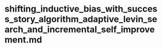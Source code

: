 # shifting_inductive_bias_with_success_story_algorithm_adaptive_levin_search_and_incremental_self_improvement.md

<!-- REFERENCE -->
